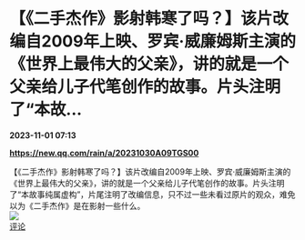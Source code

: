 # 【《二手杰作》影射韩寒了吗？】该片改编自2009年上映、罗宾·威廉姆斯主演的《世界上最伟大的父亲》，讲的就是一个父亲给儿子代笔创作的故事。片头注明了“本故...

**2023-11-01 07:13**

**https://new.qq.com/rain/a/20231030A09TGS00**

【《二手杰作》影射韩寒了吗？】该片改编自2009年上映、罗宾·威廉姆斯主演的《世界上最伟大的父亲》，讲的就是一个父亲给儿子代笔创作的故事。片头注明了“本故事纯属虚构”，片尾注明了改编信息，只不过一些未看过原片的观众，难免以为《二手杰作》是在影射一些什么。  
![](https://img3.chouti.com/CHOUTI_20231101/1E19FD8284994DDA978E414E2EE087AE_W1000H1000.jpeg)  
[评论](https://m.chouti.com/link/40471083)
